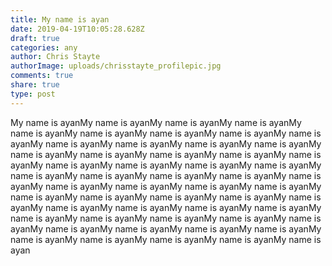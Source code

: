 ```yaml
---
title: My name is ayan
date: 2019-04-19T10:05:28.628Z
draft: true
categories: any
author: Chris Stayte
authorImage: uploads/chrisstayte_profilepic.jpg
comments: true
share: true
type: post
---
```

My name is ayanMy name is ayanMy name is ayanMy name is ayanMy name is ayanMy name is ayanMy name is ayanMy name is ayanMy name is ayanMy name is ayanMy name is ayanMy name is ayanMy name is ayanMy name is ayanMy name is ayanMy name is ayanMy name is ayanMy name is ayanMy name is ayanMy name is ayanMy name is ayanMy name is ayanMy name is ayanMy name is ayanMy name is ayanMy name is ayanMy name is ayanMy name is ayanMy name is ayanMy name is ayanMy name is ayanMy name is ayanMy name is ayanMy name is ayanMy name is ayanMy name is ayanMy name is ayanMy name is ayanMy name is ayanMy name is ayanMy name is ayanMy name is ayanMy name is ayanMy name is ayanMy name is ayanMy name is ayanMy name is ayanMy name is ayanMy name is ayanMy name is ayanMy name is ayanMy name is ayanMy name is ayanMy name is ayan
